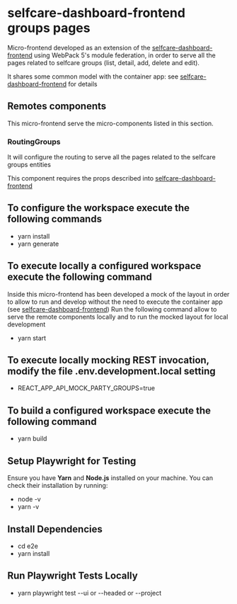 # selfcare-dashboard-frontend groups pages 
Micro-frontend developed as an extension of the [selfcare-dashboard-frontend](https://github.com/pagopa/selfcare-dashboard-frontend) using WebPack 5's module federation, in order to serve all the pages related to selfcare groups (list, detail, add, delete and edit).

It shares some common model with the container app: see [selfcare-dashboard-frontend](https://github.com/pagopa/selfcare-dashboard-frontend#data-and-modeltypes-shared-with-remotes-micro-frontend) for details

## Remotes components
This micro-frontend serve the micro-components listed in this section.

### RoutingGroups
It will configure the routing to serve all the pages related to the selfcare groups entities

This component requires the props described into [selfcare-dashboard-frontend](https://github.com/pagopa/selfcare-dashboard-frontend#props-to-configure-dashboard-micro-frontends-pages)


## To configure the workspace execute the following commands
- yarn install
- yarn generate

## To execute locally a configured workspace execute the following command
Inside this micro-frontend has been developed a mock of the layout in order to allow to run and develop without the need to execute the container app (see [selfcare-dashboard-frontend](https://github.com/pagopa/selfcare-dashboard-frontend))
Run the following command allow to serve the remote components locally and to run the mocked layout for local development
- yarn start

## To execute locally mocking REST invocation, modify the file .env.development.local setting
- REACT_APP_API_MOCK_PARTY_GROUPS=true

## To build a configured workspace execute the following command
- yarn build

## Setup Playwright for Testing

Ensure you have **Yarn** and **Node.js** installed on your machine. You can check their installation by running:
- node -v
- yarn -v
## Install Dependencies
- cd e2e
- yarn install

## Run Playwright Tests Locally
- yarn playwright test  --ui or --headed or --project